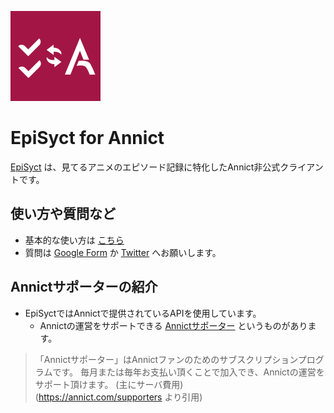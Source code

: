 ![EpiSyct](image\EpiSyct-logo-144.png)  

# EpiSyct for Annict
[EpiSyct](https://episyct.com) は、見てるアニメのエピソード記録に特化したAnnict非公式クライアントです。  


## 使い方や質問など
- 基本的な使い方は [こちら](https://github.com/kazu3jp/EpiSyct/blob/main/About.md)
- 質問は [Google Form](https://forms.gle/Jikg1Byg8GBPvSrT7) か [Twitter](https://twitter.com/ZoFaX_X) へお願いします。


## Annictサポーターの紹介
- EpiSyctではAnnictで提供されているAPIを使用しています。  
  - Annictの運営をサポートできる [Annictサポーター](https://annict.com/supporters) というものがあります。  

> 「Annictサポーター」はAnnictファンのためのサブスクリプションプログラムです。 毎月または毎年お支払い頂くことで加入でき、Annictの運営をサポート頂けます。
(主にサーバ費用)  
(https://annict.com/supporters より引用)